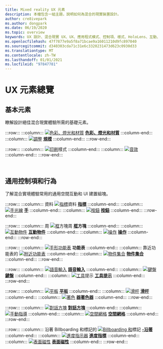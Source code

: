 ```yaml
---
title: Mixed reality UX 元素
description: 本檔包含一組主題，說明如何為混合的現實裝置設計。
author: cre8ivepark
ms.author: dongpark
ms.date: 06/19/2020
ms.topic: overview
keywords: UX 設計、混合現實 UX、UX、應用程式模式、控制項、樣式、HoloLens、互動、空間互動、空間 UI、UX 元素、行為、建立區塊、印刷、色彩、混合現實耳機、windows mixed reality 耳機、虛擬實境耳機、HoloLens、MRTK、混合現實工具組
ms.openlocfilehash: 47f7877e9a5f8a71bcae9a16011210d9fc897040
ms.sourcegitcommit: d340303cda71c31e6c3320231473d623c0930d33
ms.translationtype: MT
ms.contentlocale: zh-TW
ms.lasthandoff: 01/01/2021
ms.locfileid: "97847781"
---
```

# <a name="ux-elements-overview"></a>UX 元素總覽

## <a name="foundational-elements"></a>基本元素
瞭解設計絕佳混合現實體驗所需的基礎元素。

:::row:::
    :::column:::
       [ ![ 色彩、燈光和材質](images/640px-fragments.png)](color-light-and-materials.md) **[色彩、燈光和材質](color-light-and-materials.md)**
    :::column-end:::
    :::column:::
       [ ![ 調整](images/volvo-cars-microsoft-hololens-experience01-640px.png)](scale.md) **[規模](scale.md)**
    :::column-end:::
:::row-end:::

:::row:::
    :::column:::
       [ ![ 印刷](images/typography-cover.png)](typography.md)樣式 **[](typography.md)**
    :::column-end:::
    :::column:::
       [ ![ 音效](images/spatialaudio.png)](spatial-sound-design.md) **[](spatial-sound-design.md)**
    :::column-end:::
:::row-end:::

<br>

## <a name="common-controls-and-behaviors"></a>通用控制項和行為
了解混合實境體驗常用的通用空間互動和 UI 建置組塊。

:::row:::
    :::column:::
       資料 [ ![ 指標](images/UX_Hero_Cursor.jpg)](cursors.md)資料 **[指標](cursors.md)**
    :::column-end:::
    :::column:::
       [ ![ 手光線](images/UX_Hero_HandRay.jpg)](point-and-commit.md) **[手](point-and-commit.md)**
    :::column-end:::
    :::column:::
       [ ![ 按鈕](images/UX_Hero_Button.jpg)](button.md) **[按鈕](button.md)**
    :::column-end:::
:::row-end:::

:::row:::
    :::column:::
       周 [ ![ 框](images/UX_Hero_BoundingBox.jpg)](app-bar-and-bounding-box.md)方塊周 **[框](app-bar-and-bounding-box.md)方塊**
    :::column-end:::
    :::column:::
       [ ![ 互動物件](images/UX_Hero_Interactable.jpg)](interactable-object.md) **[互動物件](interactable-object.md)**
    :::column-end:::
    :::column:::
       [ ![ 操作](images/UX_Hero_Manipulation.jpg)](direct-manipulation.md) **[操作](direct-manipulation.md)**
    :::column-end:::
:::row-end:::

:::row:::
    :::column:::
       [ ![ 手形功能表](images/UX_Hero_HandMenu.jpg)](hand-menu.md) **[](hand-menu.md)功能表**
    :::column-end:::
    :::column:::
       靠近功能表的 [ ![ 附近功能表](images/UX_Hero_NearMenu.jpg)](near-menu.md) **[](near-menu.md)**
    :::column-end:::
    :::column:::
       [ ![ 物件集合](images/UX_Hero_ObjectCollection.jpg)](object-collection.md) **[物件集合](object-collection.md)**
    :::column-end:::
:::row-end:::

:::row:::
    :::column:::
       [ ![ 語音輸入](images/UX_Hero_VoiceCommand.jpg)](voice-input.md) **[語音輸入](voice-input.md)**
    :::column-end:::
    :::column:::
       [ ![ 鍵盤](images/UX_Hero_Keyboard.jpg)](keyboard.md) **[鍵盤](keyboard.md)**
    :::column-end:::
    :::column:::
       [ ![ 工具](images/UX_Hero_Tooltip.jpg)](tooltip.md)提示 **[工具提示](tooltip.md)**
    :::column-end:::
:::row-end:::

:::row:::
    :::column:::
       [ ![ 平板](images/UX_Hero_Slate.jpg)](slate.md) **[平板](slate.md)**
    :::column-end:::
    :::column:::
       [ ![ 滑杆](images/UX_Hero_Slider.jpg)](slider.md) **[滑杆](slider.md)**
    :::column-end:::
    :::column:::
        [ ![ 著色](images/UX_Hero_StandardShader.jpg)](shader.md) **[器著色器](shader.md)**
    :::column-end:::
:::row-end:::

:::row:::
    :::column:::
       [ ![ 對話方塊](images/MRTK_UX_Dialog.jpg)](dialog-ui.md) **[對話方塊](dialog-ui.md)**
    :::column-end:::
    :::column:::
       [ ![ 手動指導](images/HandCoach/MRTK_handCoach.jpg)](hand-coach.md) **[](hand-coach.md)**
    :::column-end:::
    :::column:::
       [ ![ 空間網格](images/MRTK_PulseShader_SpatialMesh.gif)](spatial-mesh-ux.md) **[空間網格](spatial-mesh-ux.md)**
    :::column-end:::
:::row-end:::

:::row:::
    :::column:::
        沿著 Billboarding 和標記的 [ ![ Billboarding 和](images/MRTK_TagAlong.gif)](billboarding-and-tag-along.md)標記 **[-沿著](billboarding-and-tag-along.md)**
    :::column-end:::
    :::column:::
       [ ![ 進度指示器](images/MRTK_ProgressIndicator.gif)](progress.md) **[進度指標](progress.md)**
    :::column-end:::
    :::column:::
       [ ![ 表面磁性](images/MRTK_SurfaceMagnetism.gif)](surface-magnetism.md) **[表面磁性](surface-magnetism.md)**
    :::column-end:::
:::row-end:::

<br>
